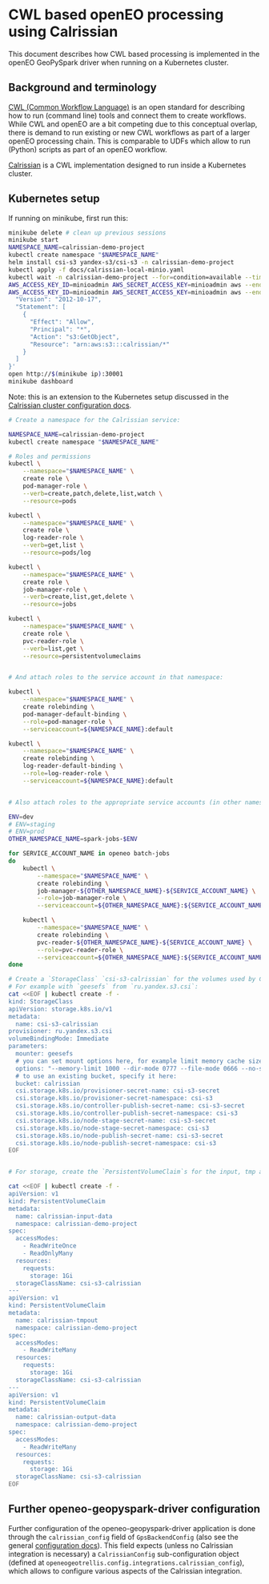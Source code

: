 # CWL based openEO processing using Calrissian

This document describes how CWL based processing is implemented
in the openEO GeoPySpark driver when running on a Kubernetes cluster.

## Background and terminology

[CWL (Common Workflow Language)](https://www.commonwl.org) is an open standard
for describing how to run (command line) tools and connect them to create workflows.
While CWL and openEO are a bit competing due to this conceptual overlap,
there is demand to run existing or new CWL workflows as part of a larger openEO processing chain.
This is comparable to UDFs which allow to run (Python) scripts as part of an openEO workflow.

[Calrissian](https://duke-gcb.github.io/calrissian/) is a CWL implementation
designed to run inside a Kubernetes cluster.


## Kubernetes setup

If running on minikube, first run this:

```bash
minikube delete # clean up previous sessions
minikube start
NAMESPACE_NAME=calrissian-demo-project
kubectl create namespace "$NAMESPACE_NAME"
helm install csi-s3 yandex-s3/csi-s3 -n calrissian-demo-project
kubectl apply -f docs/calrissian-local-minio.yaml
kubectl wait -n calrissian-demo-project --for=condition=available --timeout=300s deployment/minio
AWS_ACCESS_KEY_ID=minioadmin AWS_SECRET_ACCESS_KEY=minioadmin aws --endpoint-url http://$(minikube ip):30000 s3 mb s3://calrissian
AWS_ACCESS_KEY_ID=minioadmin AWS_SECRET_ACCESS_KEY=minioadmin aws --endpoint-url http://$(minikube ip):30000 s3api put-bucket-policy --bucket calrissian --policy '{
  "Version": "2012-10-17",
  "Statement": [
    {
      "Effect": "Allow",
      "Principal": "*",
      "Action": "s3:GetObject",
      "Resource": "arn:aws:s3:::calrissian/*"
    }
  ]
}'
open http://$(minikube ip):30001
minikube dashboard
```

Note: this is an extension to the Kubernetes setup discussed
in the [Calrissian cluster configuration docs](https://duke-gcb.github.io/calrissian/cluster-configuration/).

```bash
# Create a namespace for the Calrissian service:

NAMESPACE_NAME=calrissian-demo-project
kubectl create namespace "$NAMESPACE_NAME"

# Roles and permissions
kubectl \
    --namespace="$NAMESPACE_NAME" \
    create role \
    pod-manager-role \
    --verb=create,patch,delete,list,watch \
    --resource=pods

kubectl \
    --namespace="$NAMESPACE_NAME" \
    create role \
    log-reader-role \
    --verb=get,list \
    --resource=pods/log

kubectl \
    --namespace="$NAMESPACE_NAME" \
    create role \
    job-manager-role \
    --verb=create,list,get,delete \
    --resource=jobs

kubectl \
    --namespace="$NAMESPACE_NAME" \
    create role \
    pvc-reader-role \
    --verb=list,get \
    --resource=persistentvolumeclaims


# And attach roles to the service account in that namespace:

kubectl \
    --namespace="$NAMESPACE_NAME" \
    create rolebinding \
    pod-manager-default-binding \
    --role=pod-manager-role \
    --serviceaccount=${NAMESPACE_NAME}:default

kubectl \
    --namespace="$NAMESPACE_NAME" \
    create rolebinding \
    log-reader-default-binding \
    --role=log-reader-role \
    --serviceaccount=${NAMESPACE_NAME}:default


# Also attach roles to the appropriate service accounts (in other namespaces)

ENV=dev
# ENV=staging
# ENV=prod
OTHER_NAMESPACE_NAME=spark-jobs-$ENV

for SERVICE_ACCOUNT_NAME in openeo batch-jobs
do
    kubectl \
        --namespace="$NAMESPACE_NAME" \
        create rolebinding \
        job-manager-${OTHER_NAMESPACE_NAME}-${SERVICE_ACCOUNT_NAME} \
        --role=job-manager-role \
        --serviceaccount=${OTHER_NAMESPACE_NAME}:${SERVICE_ACCOUNT_NAME}

    kubectl \
        --namespace="$NAMESPACE_NAME" \
        create rolebinding \
        pvc-reader-${OTHER_NAMESPACE_NAME}-${SERVICE_ACCOUNT_NAME} \
        --role=pvc-reader-role \
        --serviceaccount=${OTHER_NAMESPACE_NAME}:${SERVICE_ACCOUNT_NAME}
done

# Create a `StorageClass` `csi-s3-calrissian` for the volumes used by Calrissian.
# For example with `geesefs` from `ru.yandex.s3.csi`:
cat <<EOF | kubectl create -f -
kind: StorageClass
apiVersion: storage.k8s.io/v1
metadata:
  name: csi-s3-calrissian
provisioner: ru.yandex.s3.csi
volumeBindingMode: Immediate
parameters:
  mounter: geesefs
  # you can set mount options here, for example limit memory cache size (recommended)
  options: "--memory-limit 1000 --dir-mode 0777 --file-mode 0666 --no-systemd --fsync-on-close --stat-cache-ttl 0"
  # to use an existing bucket, specify it here:
  bucket: calrissian
  csi.storage.k8s.io/provisioner-secret-name: csi-s3-secret
  csi.storage.k8s.io/provisioner-secret-namespace: csi-s3
  csi.storage.k8s.io/controller-publish-secret-name: csi-s3-secret
  csi.storage.k8s.io/controller-publish-secret-namespace: csi-s3
  csi.storage.k8s.io/node-stage-secret-name: csi-s3-secret
  csi.storage.k8s.io/node-stage-secret-namespace: csi-s3
  csi.storage.k8s.io/node-publish-secret-name: csi-s3-secret
  csi.storage.k8s.io/node-publish-secret-namespace: csi-s3
EOF


# For storage, create the `PersistentVolumeClaim`s for the input, tmp and output volumes.

cat <<EOF | kubectl create -f -
apiVersion: v1
kind: PersistentVolumeClaim
metadata:
  name: calrissian-input-data
  namespace: calrissian-demo-project
spec:
  accessModes:
    - ReadWriteOnce
    - ReadOnlyMany
  resources:
    requests:
      storage: 1Gi
  storageClassName: csi-s3-calrissian
---
apiVersion: v1
kind: PersistentVolumeClaim
metadata:
  name: calrissian-tmpout
  namespace: calrissian-demo-project
spec:
  accessModes:
    - ReadWriteMany
  resources:
    requests:
      storage: 1Gi
  storageClassName: csi-s3-calrissian
---
apiVersion: v1
kind: PersistentVolumeClaim
metadata:
  name: calrissian-output-data
  namespace: calrissian-demo-project
spec:
  accessModes:
    - ReadWriteMany
  resources:
    requests:
      storage: 1Gi
  storageClassName: csi-s3-calrissian
EOF

```


## Further openeo-geopyspark-driver configuration

Further configuration of the openeo-geopyspark-driver application
is done through the `calrissian_config` field of `GpsBackendConfig`
(also see the general [configuration docs](./configuration.md)).
This field expects (unless no Calrissian integration is necessary) a
`CalrissianConfig` sub-configuration object
(defined at `openeogeotrellis.config.integrations.calrissian_config`),
which allows to configure various aspects of the Calrissian integration.
